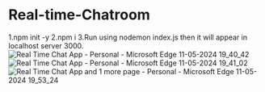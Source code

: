 # Real-time-Chatroom
1.npm init -y
2.npm i
3.Run using nodemon index.js then it will appear in localhost server 3000.
![Real Time Chat App - Personal - Microsoft​ Edge 11-05-2024 19_40_42](https://github.com/Manasavybhavi/Real-time-Chatroom/assets/93705309/052d203a-afb2-4b9f-bc4a-f884ec16f6b9)
![Real Time Chat App - Personal - Microsoft​ Edge 11-05-2024 19_41_02](https://github.com/Manasavybhavi/Real-time-Chatroom/assets/93705309/94a7e59d-0501-4c30-a356-6bd6f72364c0)
![Real Time Chat App and 1 more page - Personal - Microsoft​ Edge 11-05-2024 19_53_24](https://github.com/Manasavybhavi/Real-time-Chatroom/assets/93705309/31b570c4-96a1-4094-aca4-fa5754587fd5)
